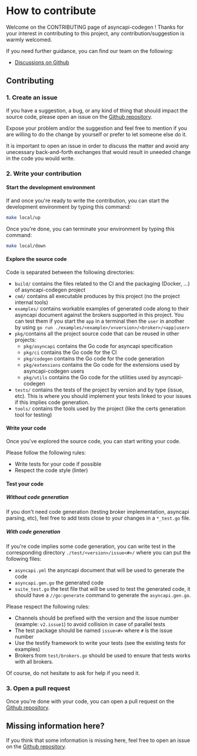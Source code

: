 # How to contribute

Welcome on the CONTRIBUTING page of asyncapi-codegen ! Thanks for your interest
in contributing to this project, any contribution/suggestion is warmly welcomed.

If you need further guidance, you can find our team on the following:
* [Discussions on Github](https://github.com/TheSadlig/asyncapi-codegen/discussions)

## Contributing

### 1. Create an issue

If you have a suggestion, a bug, or any kind of thing that should impact the
source code, please open an issue on the
[Github repository](https://github.com/TheSadlig/asyncapi-codegen/issues).

Expose your problem and/or the suggestion and feel free to mention if you are
willing to do the change by yourself or prefer to let someone else do it.

It is important to open an issue in order to discuss the matter and avoid any
unecessary back-and-forth exchanges that would result in uneeded change in
the code you would write. 

### 2. Write your contribution

#### Start the development environment

If and once you're ready to write the contribution, you can start the development
environment by typing this command:

```bash 
make local/up
```

Once you're done, you can terminate your environment by typing this command:

```bash
make local/down
```

#### Explore the source code

Code is separated between the following directories:
* `build/` contains the files related to the CI and the packaging (Docker, ...)
  of asyncapi-codegen project
* `cmd/` contains all executable produces by this project (no the project
  internal tools)
* `examples/` contains workable examples of generated code along to their asyncapi
  document against the brokers supported in this project. You can test them if
  you start the `app` in a terminal then the `user` in another by using
  `go run ./examples/<example>/v<version>/<broker>/<app|user>`
* `pkg/`contains all the project source code that can be reused in other projects:
    * `pkg/asyncapi` contains the Go code for asyncapi specification
    * `pkg/ci` contains the Go code for the CI
    * `pkg/codegen` contains the Go code for the code generation
    * `pkg/extensions` contains the Go code for the extensions used by asyncapi-codegen users
    * `pkg/utils` contains the Go code for the utilities used by asyncapi-codegen
* `tests/` contains the tests of the project by version and by type (issue, etc).
  This is where you should implement your tests linked to your issues if this implies
  code generation.
* `tools/` contains the tools used by the project (like the certs generation tool
  for testing)

#### Write your code

Once you've explored the source code, you can start writing your code.

Please follow the following rules:
* Write tests for your code if possible
* Respect the code style (linter)

#### Test your code

##### Without code generation

If you don't need code generation (testing broker implementation, asyncapi
parsing, etc), feel free to add tests close to your changes in a `*_test.go` file.

##### With code generation

If you're code implies some code generation, you can write test in the corresponding
directory `./test/<version>/issue<#>/` where you can put the following files:
* `asyncapi.yml` the asyncapi document that will be used to generate the code
* `asyncapi.gen.go` the generated code
* `suite_test.go` the test file that will be used to test the generated code, it
  should have a `//go:generate` command to generate the `asyncapi.gen.go`.

Please respect the following rules:
* Channels should be prefixed with the version and the issue number (example:
  `v2.issue1`) to avoid collision in case of parallel tests
* The test package should be named `issue<#>` where `#` is the issue number
* Use the testify framework to write your tests (see the existing tests for
  examples)
* Brokers from `test/brokers.go` should be used to ensure that tests works with
  all brokers.

Of course, do not hesitate to ask for help if you need it.

### 3. Open a pull request

Once you're done with your code, you can open a pull request on the
[Github repository](https://github.com/TheSadlig/asyncapi-codegen/pulls).

## Missing information here?

If you think that some information is missing here, feel free to open an issue
on the [Github repository](https://github.com/TheSadlig/asyncapi-codegen/issues).